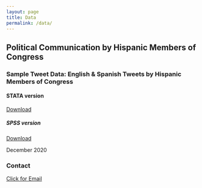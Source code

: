 ```yaml
---
layout: page
title: Data
permalink: /data/
---
```


## Political Communication by Hispanic Members of Congress

### Sample Tweet Data: English & Spanish Tweets by Hispanic Members of Congress

#### STATA version
[Download](/images/EngSpanTweets.dta)

##### SPSS version
[Download](/images/EngSpanTweets.sav)

December 2020

### Contact
[Click for Email](mailto:cxg172030@utdallas.edu)
